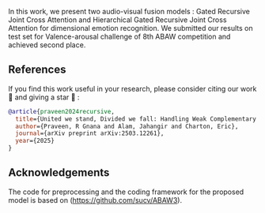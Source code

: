 In this work, we present two audio-visual fusion models : Gated Recursive Joint Cross Attention and Hierarchical Gated Recursive Joint Cross Attention for dimensional emotion recognition. We submitted our results on test set for Valence-arousal challenge of 8th ABAW competition and achieved second place. 

## References
If you find this work useful in your research, please consider citing our work :pencil: and giving a star :star2: :
```bibtex
@article{praveen2024recursive,
  title={United we stand, Divided we fall: Handling Weak Complementary Relationships for Audio-Visual Emotion Recognition in Valence-Arousal Space},
  author={Praveen, R Gnana and Alam, Jahangir and Charton, Eric},
  journal={arXiv preprint arXiv:2503.12261},
  year={2025}
}
```

## Acknowledgements

The code for preprocessing and the coding framework for the proposed model is based on (https://github.com/sucv/ABAW3).
